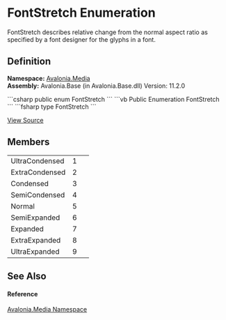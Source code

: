 # FontStretch Enumeration


FontStretch describes relative change from the normal aspect ratio as specified by a font designer for the glyphs in a font.



## Definition
**Namespace:** <a href="N_Avalonia_Media">Avalonia.Media</a>  
**Assembly:** Avalonia.Base (in Avalonia.Base.dll) Version: 11.2.0

<Tabs groupId="api-code-preview">
<TabItem value="csharp" label="C#">
```csharp
public enum FontStretch
```
</TabItem>
<TabItem value="vb" label="VB">
```vb
Public Enumeration FontStretch
```
</TabItem>
<TabItem value="fsharp" label="F#">
```fsharp
type FontStretch
```
</TabItem>
</Tabs>



<a href="https://github.com/AvaloniaUI/Avalonia/tree/master/src/Avalonia.Base/Media/FontStretch.cs" title="View the source code">View Source</a>



## Members
<table>
<tr>
<td>UltraCondensed</td>
<td>1</td>
<td> </td>
</tr>
<tr>
<td>ExtraCondensed</td>
<td>2</td>
<td> </td>
</tr>
<tr>
<td>Condensed</td>
<td>3</td>
<td> </td>
</tr>
<tr>
<td>SemiCondensed</td>
<td>4</td>
<td> </td>
</tr>
<tr>
<td>Normal</td>
<td>5</td>
<td> </td>
</tr>
<tr>
<td>SemiExpanded</td>
<td>6</td>
<td> </td>
</tr>
<tr>
<td>Expanded</td>
<td>7</td>
<td> </td>
</tr>
<tr>
<td>ExtraExpanded</td>
<td>8</td>
<td> </td>
</tr>
<tr>
<td>UltraExpanded</td>
<td>9</td>
<td> </td>
</tr>
</table>

## See Also


#### Reference
<a href="N_Avalonia_Media">Avalonia.Media Namespace</a>  
